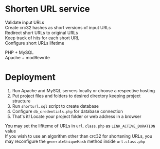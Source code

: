 # Shorten URL service

Validate input URLs\
Create crc32 hashes as short versions of input URLs\
Redirect short URLs to original URLs\
Keep track of hits for each short URL\
Configure short URLs lifetime

PHP + MySQL\
Apache + modRewrite

# Deployment

1. Run Apache and MySQL servers locally or choose a respective hosting
2. Put project files and folders to desired directory keeping project structure
3. Run `shorturl.sql` script to create database
4. Configure `db_credentials.php` for database connection
5. That's it! Locate your project folder or web address in a browser

You may set the lifiteme of URLs in `url.class.php` as `LINK_ACTIVE_DURATION` value\
If you wish to use an algorithm other than crc32 for shortening URLs, you may reconfigure the `generateUniqueHash` method inside `url.class.php`
